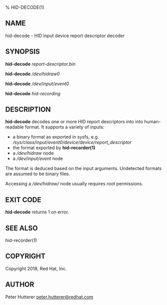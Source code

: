% HID-DECODE(1)

NAME
----

hid-decode - HID input device report descriptor decoder

SYNOPSIS
--------
**hid-decode** *report-descriptor.bin*

**hid-decode** */dev/hidraw0*

**hid-decode** */dev/input/event0*

**hid-decode** *hid-recording*

DESCRIPTION
-----------
**hid-decode** decodes one or more HID report descriptors into into
human-readable format. It supports a variety of inputs:

- a binary format as exported in sysfs, e.g.
  _/sys/class/input/event0/device/device/report_descriptor_
- the format exported by **hid-recorder(1)**
- a _/dev/hidraw_ node
- a _/dev/input/event_ node

The format is deduced based on the input arguments. Undetected formats are
assumed to be binary files.

Accessing a _/dev/hidraw/_ node usually requires root permissions.

EXIT CODE
---------
**hid-decode** returns 1 on error.

SEE ALSO
--------
hid-recorder(1)

COPYRIGHT
---------
Copyright 2018, Red Hat, Inc.

AUTHOR
------
 Peter Hutterer <peter.hutterer@redhat.com>
